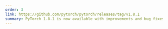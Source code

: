 ```yaml
---
order: 3
link: https://github.com/pytorch/pytorch/releases/tag/v1.8.1
summary: PyTorch 1.8.1 is now available with improvements and bug fixes
---
```



